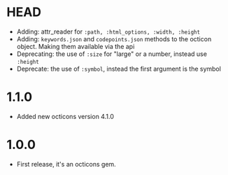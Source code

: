 # HEAD

- Adding: attr_reader for `:path, :html_options, :width, :height`
- Adding: `keywords.json` and `codepoints.json` methods to the octicon object. Making them available via the api
- Deprecating: the use of `:size` for "large" or a number, instead use `:height`
- Deprecate: the use of `:symbol`, instead the first argument is the symbol

# 1.1.0

- Added new octicons version 4.1.0

# 1.0.0

- First release, it's an octicons gem.
